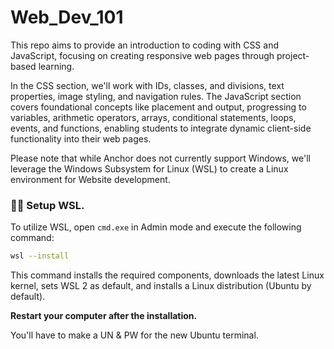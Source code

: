 # Web_Dev_101

This repo aims to provide an introduction to coding with CSS and JavaScript, focusing on creating responsive web pages through project-based learning.

In the CSS section, we'll work with IDs, classes, and divisions, text properties, image styling, and navigation rules. The JavaScript section covers foundational concepts like placement and output, progressing to variables, arithmetic operators, arrays, conditional statements, loops, events, and functions, enabling students to integrate dynamic client-side functionality into their web pages.

Please note that while Anchor does not currently support Windows, we'll leverage the Windows Subsystem for Linux (WSL) to create a Linux environment for Website development.

### 👩‍💻 Setup WSL.

To utilize WSL, open `cmd.exe` in Admin mode and execute the following command:

```bash
wsl --install
```

This command installs the required components, downloads the latest Linux kernel, sets WSL 2 as default, and installs a Linux distribution (Ubuntu by default). 

**Restart your computer after the installation.**

You'll have to make a UN & PW for the new Ubuntu terminal.
